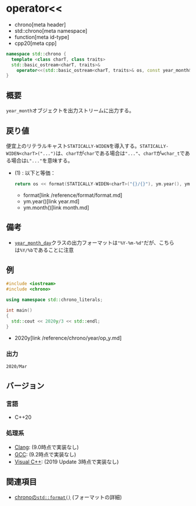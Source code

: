 # operator<<
* chrono[meta header]
* std::chrono[meta namespace]
* function[meta id-type]
* cpp20[meta cpp]

```cpp
namespace std::chrono {
  template <class charT, class traits>
  std::basic_ostream<charT, traits>&
    operator<<(std::basic_ostream<charT, traits>& os, const year_month& ym); // (1) C++20
}
```

## 概要
`year_month`オブジェクトを出力ストリームに出力する。


## 戻り値
便宜上のリテラルキャスト`STATICALLY-WIDEN`を導入する。`STATICALLY-WIDEN<charT>("...")`は、`charT`が`char`である場合は`"..."`、`charT`が`wchar_t`である場合は`L"..."`を意味する。

- (1) : 以下と等価：
    ```cpp
    return os << format(STATICALLY-WIDEN<charT>("{}/{}"), ym.year(), ym.month());
    ```
    * format[link /reference/format/format.md]
    * ym.year()[link year.md]
    * ym.month()[link month.md]


## 備考
- [`year_month_day`](/reference/chrono/year_month_day.md)クラスの出力フォーマットは`"%Y-%m-%d"`だが、こちらは`%Y/%b`であることに注意


## 例
```cpp example
#include <iostream>
#include <chrono>

using namespace std::chrono_literals;

int main()
{
  std::cout << 2020y/3 << std::endl;
}
```
* 2020y[link /reference/chrono/year/op_y.md]

### 出力
```
2020/Mar
```

## バージョン
### 言語
- C++20

### 処理系
- [Clang](/implementation.md#clang): (9.0時点で実装なし)
- [GCC](/implementation.md#gcc): (9.2時点で実装なし)
- [Visual C++](/implementation.md#visual_cpp): (2019 Update 3時点で実装なし)


## 関連項目
- [chronoの`std::format()`](/reference/chrono/format.md) (フォーマットの詳細)
